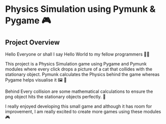 # Physics Simulation using Pymunk & Pygame 🎮


<h2>Project Overview</h2>


Hello Everyone or shall I say Hello World to my fellow programmers  :technologist:

This project is a Physics Simulation game using Pygame and Pymunk modules where every click drops a picture of a cat that collides with the stationary object.
Pymunk calculates the Physics behind the game whereas Pygame helps visualise it 🖼️ 🔢

Behind Every collision are some mathematical calculations to ensure the png object hits the stationary objects perfectly. 📐


I really enjoyed developing this small game and although it has room for improvement, I am really excited to create more games using these modules 🎮
